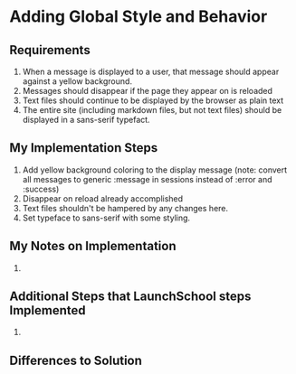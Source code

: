 # Adding Global Style and Behavior

## Requirements

1. When a message is displayed to a user, that message should appear against a yellow background.
2. Messages should disappear if the page they appear on is reloaded
3. Text files should continue to be displayed by the browser as plain text
4. The entire site (including markdown files, but not text files) should be displayed in a sans-serif typefact.

## My Implementation Steps

1. Add yellow background coloring to the display message (note: convert all messages to generic :message in sessions instead of :error and :success)
2. Disappear on reload already accomplished
3. Text files shouldn't be hampered by any changes here.
4. Set typeface to sans-serif with some styling.

## My Notes on Implementation

1. 

## Additional Steps that LaunchSchool steps Implemented

1. 

## Differences to Solution

